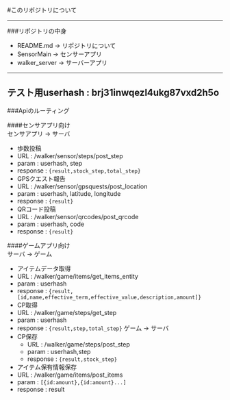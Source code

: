 #このリポジトリについて  

-----  

###リポジトリの中身  
- README.md  -> リポジトリについて  
- SensorMain -> センサーアプリ  
- walker_server -> サーバーアプリ  

-----  
テスト用userhash : brj31inwqezl4ukg87vxd2h5o  
-----

###Apiのルーティング  

####センサアプリ向け  
センサアプリ -> サーバ  
- 歩数投稿  
 - URL : /walker/sensor/steps/post_step  
 - param : userhash, step  
 - response : ```{result,stock_step,total_step}```
- GPSクエスト報告  
 - URL : /walker/sensor/gpsquests/post_location  
 - param : userhash, latitude, longitude  
 - response : ```{result}```
- QRコード投稿  
 - URL : /walker/sensor/qrcodes/post_qrcode  
 - param : userhash, code  
 - response : ```{result}```

####ゲームアプリ向け  
サーバ -> ゲーム  
- アイテムデータ取得  
 - URL : /walker/game/items/get_items_entity  
 - param : userhash  
 - response : ```{result,[id,name,effective_term,effective_value,description,amount]}```
- CP取得  
 - URL : /walker/game/steps/get_step  
 - param : userhash  
 - response : ```{result,step,total_step}```
 ゲーム -> サーバ  
- CP保存
	- URL : /walker/game/steps/post_step
	- param : userhash,step
	- response : ```{result,stock_step}```
- アイテム保有情報保存
 - URL : /walker/game/items/post_items  
 - param : ```[{id:amount},{id:amount}...]```
 - response : result
